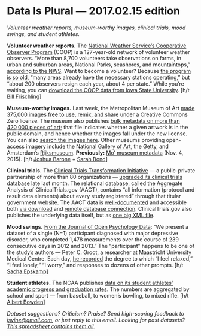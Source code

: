 Data Is Plural — 2017.02.15 edition
===================================

*Volunteer weather reports, museum-worthy images, clinical trials, mood swings, and student athletes.*


__Volunteer weather reports.__ The [National Weather Service’s Cooperative Observer Program](http://www.nws.noaa.gov/om/coop/) (COOP) is a 127-year-old network of volunteer weather observers. “More than 8,700 volunteers take observations on farms, in urban and suburban areas, National Parks, seashores, and mountaintops,” [according to the NWS](http://www.nws.noaa.gov/om/coop/what-is-coop.html). Want to become a volunteer? Because [the program is so old](http://www.nws.noaa.gov/om/coop/become.htm), “many areas already have the necessary stations operating,” but “about 200 observers resign each year, about 4 per state.” While you’re waiting, you can [download the COOP data from Iowa State University](https://mesonet.agron.iastate.edu/COOP/). [h/t [Bill Frischling](https://twitter.com/billfrisch)]


__Museum-worthy images.__ Last week, the Metropolitan Museum of Art [made 375,000 images free to use, remix, and share](http://www.metmuseum.org/blogs/digital-underground/2017/open-access-at-the-met) under a Creative Commons Zero license. The museum also publishes [bulk metadata on more than 420,000 pieces of art](https://github.com/metmuseum/openaccess); that file indicates whether a given artwork is in the public domain, and hence whether the images fall under the new license. You can also [search the images here](http://www.metmuseum.org/art/collection#!?perPage=20&showOnly=withImage%7Copenaccess&sortBy=Relevance&sortOrder=asc&offset=0&pageSize=0). Other museums providing open-access imagery include the [National Gallery of Art](https://images.nga.gov/en/page/show_home_page.html), the [Getty](http://search.getty.edu/gateway/search?q=&cat=highlight&f=%22Open+Content+Images%22&rows=10&srt=a&dir=s&pg=1), and Amsterdam’s [Rijksmuseum](https://www.rijksmuseum.nl/en/api). __Previously:__ [Mo’ museum metadata](https://tinyletter.com/data-is-plural/letters/data-is-plural-2015-11-04-edition) (Nov. 4, 2015). [h/t [Joshua Barone](https://www.nytimes.com/2017/02/07/arts/design/met-museum-makes-375000-images-available-for-free.html) + [Sarah Bond](http://www.forbes.com/sites/drsarahbond/2017/02/08/the-met-museum-just-made-375000-images-open-access-but-here-are-a-few-more-museums-that-are-oa/)]


__Clinical trials.__ The [Clinical Trials Transformation Initiative](https://www.ctti-clinicaltrials.org/) — a public-private partnership of more than 80 organizations — [upgraded its clinical trials database](https://www.ctti-clinicaltrials.org/news/upgraded-aact-database-offers-improved-functionality-analyzing-clinicaltrialsgov-data) late last month. The relational database, called the Aggregate Analysis of ClinicalTrials.gov (AACT), contains “all information (protocol and result data elements) about every study registered” through that titular government website. The AACT data is [well-documented](http://aact.ctti-clinicaltrials.org/learn_more) and accessible both [via download](http://aact.ctti-clinicaltrials.org/download) and [remote database connection](http://aact.ctti-clinicaltrials.org/connect). ClinicalTrials.gov also publishes the underlying data itself, but as [one big XML file](https://clinicaltrials.gov/ct2/resources/download).


__Mood swings.__ [From the Journal of Open Psychology Data](http://openpsychologydata.metajnl.com/articles/10.5334/jopd.29/): “We present a dataset of a single (N=1) participant diagnosed with major depressive disorder, who completed 1,478 measurements over the course of 239 consecutive days in 2012 and 2013.” The “participant” happens to be one of the study’s authors — Peter C. Groot, a researcher at Maastricht University Medical Centre. Each day, [he recorded](https://osf.io/j4fg8/) the degree to which “I feel relaxed,” “I feel lonely,” “I worry,” and responses to dozens of other prompts. [h/t [Sacha Epskamp](https://twitter.com/SachaEpskamp/status/830762054399168512)]


__Student athletes.__ The NCAA publishes [data on its student athletes’ academic progress and graduation rates](https://www.icpsr.umich.edu/icpsrweb/content/NCAA/data.html). The numbers are aggregated by school and sport — from baseball, to women’s bowling, to mixed rifle. [h/t [Albert Bowden](http://opendata.stackexchange.com/a/10527)]


*Dataset suggestions? Criticism? Praise? Send high-scoring feedback to <jsvine@gmail.com>, or just reply to this email. Looking for past datasets? [This spreadsheet contains them all](https://docs.google.com/spreadsheets/d/1wZhPLMCHKJvwOkP4juclhjFgqIY8fQFMemwKL2c64vk).*
